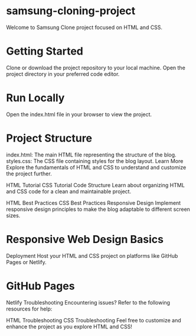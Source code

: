 # samsung-cloning-project
Welcome to Samsung Clone project focused on HTML and CSS.

# Getting Started
Clone or download the project repository to your local machine. Open the project directory in your preferred code editor.

# Run Locally
Open the index.html file in your browser to view the project.

# Project Structure
index.html: The main HTML file representing the structure of the blog.
styles.css: The CSS file containing styles for the blog layout.
Learn More
Explore the fundamentals of HTML and CSS to understand and customize the project further.

HTML Tutorial
CSS Tutorial
Code Structure
Learn about organizing HTML and CSS code for a clean and maintainable project.

HTML Best Practices
CSS Best Practices
Responsive Design
Implement responsive design principles to make the blog adaptable to different screen sizes.

# Responsive Web Design Basics
Deployment
Host your HTML and CSS project on platforms like GitHub Pages or Netlify.

# GitHub Pages
Netlify
Troubleshooting
Encountering issues? Refer to the following resources for help:

HTML Troubleshooting
CSS Troubleshooting
Feel free to customize and enhance the project as you explore HTML and CSS!
